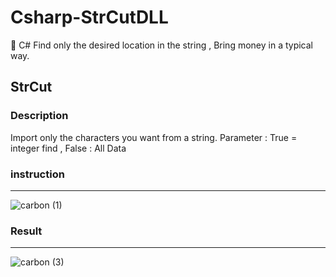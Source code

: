 # Csharp-StrCutDLL
:speech_balloon: C# Find only the desired location in the string , Bring money in a typical way.


## StrCut
### Description
Import only the characters you want from a string.
Parameter : True = integer find  , False : All Data

### instruction
-----------------------------------
![carbon (1)](https://user-images.githubusercontent.com/52993842/91717858-4532c680-ebcd-11ea-9e67-1e2a8f43f7d6.png)



### Result
-----------------------------------
![carbon (3)](https://user-images.githubusercontent.com/52993842/91713621-13b5fd00-ebc5-11ea-8edd-660526a700f0.png)


